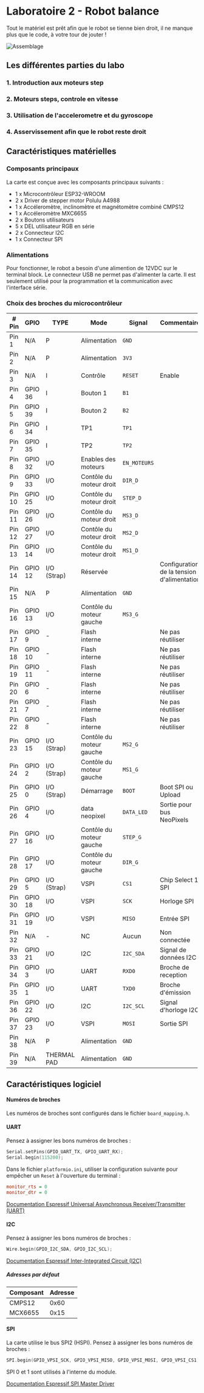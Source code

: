 # Laboratoire 2 - Robot balance

Tout le matériel est prêt afin que le robot se tienne bien droit, il ne manque plus que le code, à votre tour de jouter !

![Assemblage](https://github.com/cegep-electronique-programmable/robot-balance-2023/blob/main/Media/animation.gif?raw=true)


## Les différentes parties du labo

### 1. Introduction aux moteurs step

### 2. Moteurs steps, controle en vitesse

### 3. Utilisation de l'accelerometre et du gyroscope

### 4. Asservissement afin que le robot reste droit

## Caractéristiques matérielles

### Composants principaux

La carte est conçue avec les composants principaux suivants :

- 1 x Microcontrôleur ESP32-WROOM
- 2 x Driver de stepper motor Polulu A4988
- 1 x Accéleromètre, inclinomètre et magnétomètre combiné CMPS12
- 1 x Accéleromètre MXC6655
- 2 x Boutons utilisateurs
- 5 x DEL utilisateur RGB en série
- 2 x Connecteur I2C
- 1 x Connecteur SPI

### Alimentations

Pour fonctionner, le robot a besoin d'une alimention de 12VDC sur le terminal block. Le connecteur USB ne permet pas d'alimenter la carte. Il est seulement utilisé pour la programmation et la communication avec l'interface série.

### Choix des broches du microcontrôleur

| # Pin | GPIO | TYPE | Mode | Signal | Commentaire |
| --- | --- | --- | --- | --- | --- |
| Pin 1 | N/A | P |  Alimentation | `GND` |
| Pin 2 | N/A |P|  Alimentation | `3V3` |
| Pin 3 | N/A |I|  Contrôle | `RESET` | Enable |
| Pin 4 | GPIO 36 |I|  Bouton 1 | `B1` |
| Pin 5 | GPIO 39 |I|  Bouton 2 | `B2` |
| Pin 6 | GPIO 34 |I| TP1 |  `TP1` |
| Pin 7 | GPIO 35 |I| TP2 | `TP2` |
| Pin 8 | GPIO 32 |I/O|  Enables des moteurs  | `EN_MOTEURS` |
| Pin 9 | GPIO 33 |I/O|  Contôle du moteur droit  | `DIR_D` |
| Pin 10 | GPIO 25 |I/O|  Contôle du moteur droit  | `STEP_D` |
| Pin 11 | GPIO 26 |I/O|  Contôle du moteur droit  | `MS3_D` |
| Pin 12 | GPIO 27 |I/O|  Contôle du moteur droit  | `MS2_D` |
| Pin 13 | GPIO 14 |I/O|  Contôle du moteur droit  | `MS1_D` |  |  |
| Pin 14 | GPIO 12 |I/O (Strap) |  Réservée |  | Configuration de la tension d'alimentation |
| Pin 15 | N/A |P|  Alimentation | `GND` |
| Pin 16 | GPIO 13 |I/O|  Contôle du moteur gauche | `MS3_G` |
| Pin 17 | GPIO 9 |-|  Flash interne |  | Ne pas réutiliser |
| Pin 18 | GPIO 10 |-|  Flash interne |  | Ne pas réutiliser |
| Pin 19 | GPIO 11 |-|  Flash interne |  | Ne pas réutiliser |
| Pin 20 | GPIO 6 |-|  Flash interne |  | Ne pas réutiliser |
| Pin 21 | GPIO 7 |-|  Flash interne |  | Ne pas réutiliser |
| Pin 22 | GPIO 8 |-|  Flash interne |  | Ne pas réutiliser |
| Pin 23 | GPIO 15 |I/O (Strap) |  Contôle du moteur gauche  | `MS2_G` |
| Pin 24 | GPIO 2 |I/O (Strap) |   Contôle du moteur gauche  | `MS1_G` |
| Pin 25 | GPIO 0 |I/O (Strap) |  Démarrage | `BOOT` | Boot SPI ou Upload |
| Pin 26 | GPIO 4 |I/O|  data neopixel | `DATA_LED` | Sortie pour bus NeoPixels |
| Pin 27 | GPIO 16 |I/O|  Contôle du moteur gauche  | `STEP_G` |
| Pin 28 | GPIO 17 |I/O|  Contôle du moteur gauche| `DIR_G` |
| Pin 29 | GPIO 5 |I/O (Strap) |  VSPI | `CS1` | Chip Select 1 SPI |
| Pin 30 | GPIO 18 |I/O|  VSPI | `SCK` | Horloge SPI |
| Pin 31 | GPIO 19 |I/O|  VSPI | `MISO` | Entrée SPI |
| Pin 32 | N/A |-|  NC | Aucun | Non connectée |
| Pin 33 | GPIO 21 |I/O|  I2C | `I2C_SDA` | Signal de données I2C |
| Pin 34 | GPIO 3 |I/O|  UART | `RXD0` | Broche de reception |
| Pin 35 | GPIO 1 |I/O|  UART | `TXD0` | Broche d'émission |
| Pin 36 | GPIO 22 |I/O|  I2C | `I2C_SCL` | Signal d'horloge I2C |
| Pin 37 | GPIO 23 |I/O|  VSPI | `MOSI` | Sortie SPI |
| Pin 38 | N/A |P|  Alimentation | `GND` |
| Pin 39 | N/A |THERMAL PAD|  Alimentation | `GND` |






## Caractéristiques logiciel

#### Numéros de broches

Les numéros de broches sont configurés dans le fichier `board_mapping.h`.


#### UART

Pensez à assigner les bons numéros de broches :

```cpp
Serial.setPins(GPIO_UART_TX, GPIO_UART_RX);
Serial.begin(115200);
```

Dans le fichier `platformio.ini`, utiliser la configuration suivante pour empêcher un `Reset` à l'ouverture du terminal :
```ini
monitor_rts = 0
monitor_dtr = 0
```

[Documentation Espressif Universal Asynchronous Receiver/Transmitter (UART)](https://docs.espressif.com/projects/esp-idf/en/latest/esp32/api-reference/peripherals/uart.html)

#### I2C

Pensez à assigner les bons numéros de broches :

```cpp
Wire.begin(GPIO_I2C_SDA, GPIO_I2C_SCL);
```

[Documentation Espressif Inter-Integrated Circuit (I2C)](https://docs.espressif.com/projects/esp-idf/en/latest/esp32/api-reference/peripherals/i2c.html)

##### Adresses par défaut

| Composant | Adresse | 
| --- | --- | 
| CMPS12 | 0x60 |
| MCX6655 | 0x15 |


#### SPI

La carte utilise le bus SPI2 (HSPI).
Pensez à assigner les bons numéros de broches :

```cpp
SPI.begin(GPIO_VPSI_SCK, GPIO_VPSI_MISO, GPIO_VPSI_MOSI, GPIO_VPSI_CS1);
```

SPI 0 et 1 sont utilisés à l'interne du module.

[Documentation Espressif SPI Master Driver](https://docs.espressif.com/projects/esp-idf/en/latest/esp32/api-reference/peripherals/spi_master.html)
